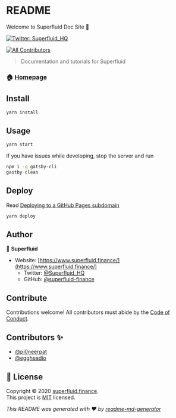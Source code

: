 # README

Welcome to Superfluid Doc Site 👋

 [![Twitter: Superfluid\_HQ](https://img.shields.io/twitter/follow/Superfluid_HQ.svg?style=social)](https://twitter.com/Superfluid_HQ)

[![All Contributors](https://img.shields.io/badge/all_contributors-1-orange.svg?style=flat-square)](./#contributors-)

> Documentation and tutorials for Superfluid

### 🏠 [Homepage](https://docs.superfluid.finance)

## Install

```bash
yarn install
```

## Usage

```bash
yarn start
```

If you have issues while developing, stop the server and run

```bash
npm i -g gatsby-cli
gastby clean
```

## Deploy

Read [Deploying to a GitHub Pages subdomain](https://www.gatsbyjs.com/docs/how-gatsby-works-with-github-pages/#deploying-to-a-github-pages-subdomain-at-githubio)

```bash
yarn deploy
```

## Author

👤 **Superfluid**

* Website: [https://www.superfluid.finance/](https://www.superfluid.finance/)
  * Twitter: [@Superfluid\_HQ](https://twitter.com/Superfluid_HQ)
  * GitHub: [@superfluid-finance](https://github.com/superfluid-finance)

## Contribute

Contributions welcome! All contributors must abide by the [Code of Conduct](code_of_conduct.md).

## Contributors ✨

* [@pi0neerpat](https://github.com/pi0neerpat)
* [@eggheadio](https://github.com/eggheadio/)

## 📝 License

Copyright © 2020 [superfluid.finance](https://github.com/superfluid-finance).  
 This project is [MIT](https://github.com/superfluid-finance/superfluid-protocol-docs/blob/source/LICENSE) licensed.

_This README was generated with ❤️ by_ [_readme-md-generator_](https://github.com/kefranabg/readme-md-generator)

